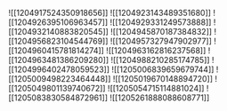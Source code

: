 ![[1204917524350918656]]
![[1204923143489351680]]
![[1204926395106963457]]
![[1204929331249573888]]
![[1204932140883820545]]
![[1204945870187384832]]
![[1204956823104544769]]
![[1204957327947902977]]
![[1204960415781814274]]
![[1204963162816237568]]
![[1204963481386209280]]
![[1204988210285174785]]
![[1204996402478059523]]
![[1205006839659679744]]
![[1205009498223464448]]
![[1205019670148894720]]
![[1205049801139740672]]
![[1205054715114881024]]
![[1205083830584872961]]
![[1205261888088608771]]
